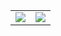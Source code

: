 <table>
  <tbody>
    <td>
<img src="https://github-readme-stats.vercel.app/api/top-langs/?username=jwallet&langs_count=4&hide_border=true&hide_title=true" />
    </td>
    <td>
<img src="https://github-readme-stats.vercel.app/api?username=jwallet&show_icons=true&hide_border=true&line_height=35&hide_title=true" />
    </td>
  </tbody>
</table>
